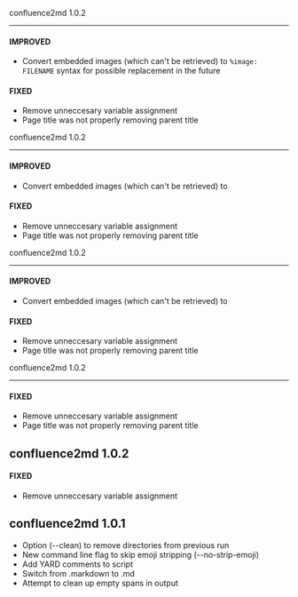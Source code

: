 confluence2md 1.0.2

-------------------------

#### IMPROVED

- Convert embedded images (which can't be retrieved) to `%image: FILENAME` syntax for possible replacement in the future

#### FIXED

- Remove unneccesary variable assignment
- Page title was not properly removing parent title

confluence2md 1.0.2

-------------------------

#### IMPROVED

- Convert embedded images (which can't be retrieved) to

#### FIXED

- Remove unneccesary variable assignment
- Page title was not properly removing parent title

confluence2md 1.0.2

-------------------------

#### IMPROVED

- Convert embedded images (which can't be retrieved) to

#### FIXED

- Remove unneccesary variable assignment
- Page title was not properly removing parent title

confluence2md 1.0.2

-------------------------

#### FIXED

- Remove unneccesary variable assignment
- Page title was not properly removing parent title

confluence2md 1.0.2
-------------------------

#### FIXED

- Remove unneccesary variable assignment

confluence2md 1.0.1
-------------------------

- Option (--clean) to remove directories from previous run
- New command line flag to skip emoji stripping (--no-strip-emoji)
- Add YARD comments to script
- Switch from .markdown to .md
- Attempt to clean up empty spans in output


